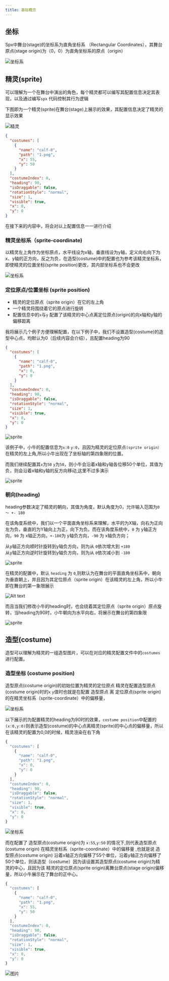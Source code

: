 ```yaml
---
title: 基础概念
---
```

## 坐标
Spx中舞台(stage)的坐标系为直角坐标系  （Rectangular Coordinates），其舞台原点(stage origin)为（0，0）为直角坐标系的原点（origin）     

![坐标系](images/coordinate-system.webp)

## 精灵(sprite)
可以理解为一个在舞台中演出的角色，每个精灵都可以编写其配置信息决定其表现，以及通过编写`spx` 代码控制其行为逻辑

下图即为一个精灵(sprite)在舞台(stage)上展示的效果，其配置信息决定了精灵的显示效果

![精灵](images/sprite.png)  
```json
{
  "costumes": [
    {
      "name": "calf-0",
      "path": "1.png",
      "x": 55,
      "y": 50
    }
  ],
  "costumeIndex": 0,
  "heading": 90,
  "isDraggable": false,
  "rotationStyle": "normal",
  "size": 1,
  "visible": true,
  "x": 0,
  "y": 0
}
```

在接下来的内容中，将会对以上配置信息一一进行介绍

### 精灵坐标系（sprite-coordinate)
以精灵左上角作为坐标原点，水平线设为x轴，垂直线设为y轴，定义向右向下为x、y轴的正方向，反之为负，在造型(costume)中的配置也为参考该精灵坐标系，即使精灵的位置坐标(sprite position)更改，其内部坐标系也不会更改

![坐标系](images/costume-coordinate.png)


### 定位原点/位置坐标 (sprite position)
* 精灵的定位原点（sprite origin）在它的左上角
* 一个精灵将围绕着它的原点进行旋转
* 配置信息中的`x`与`y` 配置了该精灵的中心点离定位原点(origin)的向x轴和y轴的偏移距离

我将展示几个例子方便理解配置，在以下例子中，我们不设置造型(costume)的造型中心点，均默认为0（后续内容会介绍），且配置heading为90
```json
{
  "costumes": [
    {
      "name": "calf-0",
      "path": "1.png",
      "x": 0,
      "y": 0
    }
  ],
  "costumeIndex": 0,
  "heading": 90,
  "isDraggable": false,
  "rotationStyle": "normal",
  "size": 1,
  "visible": true,
  "x": 0,
  "y": 0
}
```

![sprite](images/sprite-x0-y0.png)

该例子中，小牛的配置信息为`x:0` `y:0`，且因为精灵的定位原点`(sprite origin）`在精灵的左上角,所以小牛出现在了坐标轴的第四象限的位置。

而我们继续配置其`x`为`50` `y`为`50`，则小牛会沿着x轴和y轴各位移50个单位，其值为负，则会沿着x轴和y轴的反方向移动,这里不过多演示

![sprite](images/sprite-x50-y50.png)



### 朝向(heading)
heading参数决定了精灵的朝向，其值为角度，默认角度为0，允许输入范围为`0 ～ +- 180`

在该角度系统中，我们以一个平面直角坐标系来理解，水平的为X轴，向右为正向左为负，垂直的为Y轴向上为正，向下为负。而在该角度系统中，`0` 为 y轴正方向，`90` 为 x轴正方向，`+-180`为 y轴负方向，`-90` 为 x轴负方向；

从y轴正方向顺时针旋转到y轴负方向，则为从 `0`依次增大到 `+180`  
从y轴正方向逆时针旋转到y轴负方向，则为从 `0`依次减小到 `-180`

![sprite](images/heading.png)

在精灵的配置中，默认 `heading` 为 `0`,则默认为在舞台的平面直角坐标系中，朝向为垂直朝上，并且因为其定位原点（sprite origin）在该精灵的左上角，所以小牛即在舞台的第一象限展示

![Alt text](images/heading-0.png)

而且当我们修改小牛的heading时，也会绕着其定位原点（sprite origin）原点旋转，当heading为90时，小牛朝向为水平向右，将展示在舞台的第四象限

![sprite](images/sprite-x0-y0.png)






## 造型(costume)
造型可以理解为精灵的一组造型图片，可以在对应的精灵配置文件中的`costumes`进行配置。


### 造型坐标 (costume position)
造型原点(costume origin)的初始位置为精灵的定位原点
精灵在配置造型原点(costume origin)时的`x` `y`值时也就是在配置 造型原点 离 定位原点(sprite origin) 的在精灵坐标系（sprite-coordinate）中的偏移量，

![坐标系](images/costume-coordinate.png)


以下展示的为配置精灵的heading为90时的效果，`costume position`中配置的`(x:0,y:0)`则表示造型(costume)的中心点离精灵(sprite)的中心点的偏移量，所以在该精灵的配置为0,0的时候，精灵渲染在右下角
```javascript
{
  "costumes": [
    {
      "name": "calf-0",
      "path": "1.png",
      "x": 0,
      "y": 0
    }
  ],
  "costumeIndex": 0,
  "heading": 90,
  "isDraggable": false,
  "rotationStyle": "normal",
  "size": 1,
  "visible": true,
  "x": 0,
  "y": 0
}
```
![坐标系](images/costume-x0-y0.png)

而在配置了 造型原点(costume origin)为 `x:55`,`y:50` 的情况下,则代表造型原点(costume origin) 在精灵坐标系（sprite-coordinate）中的偏移量 ,也就是说 造型原点(costume origin) 沿着x轴正方向偏移了55个单位，沿着y轴正方向偏移了50个单位，则该造型（costume）因为该设置其造型原点(costume origin)为精灵的中心，且因为该 精灵的定位原点(sprite origin)离舞台原点(stage origin)偏移量，所以小牛展示在了舞台的正中心。

```javascript
{
  "costumes": [
    {
      "name": "calf-0",
      "path": "1.png",
      "x": 55,
      "y": 50
    }
  ],
  "costumeIndex": 0,
  "heading": 90,
  "isDraggable": false,
  "rotationStyle": "normal",
  "size": 1,
  "visible": true,
  "x": 0,
  "y": 0
}
```
![图片](images/costume-x55-y50.png)
